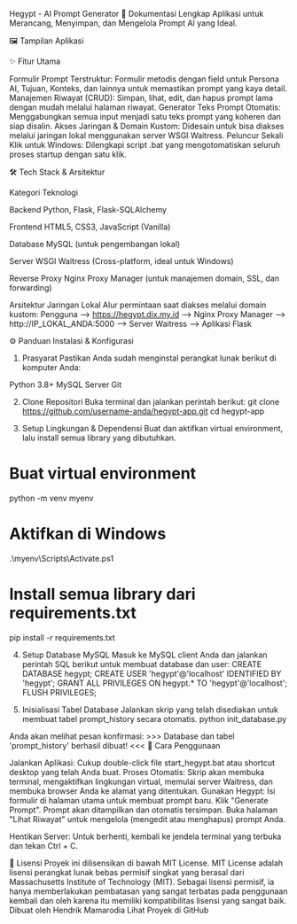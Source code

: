 Hegypt - AI Prompt Generator 🚀
Dokumentasi Lengkap Aplikasi untuk Merancang, Menyimpan, dan Mengelola Prompt AI yang Ideal.

🖼️ Tampilan Aplikasi

✨ Fitur Utama

Formulir Prompt Terstruktur: Formulir metodis dengan field untuk Persona AI, Tujuan, Konteks, dan lainnya untuk memastikan prompt yang kaya detail.
Manajemen Riwayat (CRUD): Simpan, lihat, edit, dan hapus prompt lama dengan mudah melalui halaman riwayat.
Generator Teks Prompt Otomatis: Menggabungkan semua input menjadi satu teks prompt yang koheren dan siap disalin.
Akses Jaringan & Domain Kustom: Didesain untuk bisa diakses melalui jaringan lokal menggunakan server WSGI Waitress.
Peluncur Sekali Klik untuk Windows: Dilengkapi script .bat yang mengotomatiskan seluruh proses startup dengan satu klik.

🛠️ Tech Stack & Arsitektur



Kategori
Teknologi



Backend
Python, Flask, Flask-SQLAlchemy


Frontend
HTML5, CSS3, JavaScript (Vanilla)


Database
MySQL (untuk pengembangan lokal)


Server WSGI
Waitress (Cross-platform, ideal untuk Windows)


Reverse Proxy
Nginx Proxy Manager (untuk manajemen domain, SSL, dan forwarding)


Arsitektur Jaringan Lokal
Alur permintaan saat diakses melalui domain kustom:
Pengguna --> https://hegypt.dix.my.id --> Nginx Proxy Manager --> http://IP_LOKAL_ANDA:5000 --> Server Waitress --> Aplikasi Flask

⚙️ Panduan Instalasi & Konfigurasi
1. Prasyarat
Pastikan Anda sudah menginstal perangkat lunak berikut di komputer Anda:

Python 3.8+
MySQL Server
Git

2. Clone Repositori
Buka terminal dan jalankan perintah berikut:
git clone https://github.com/username-anda/hegypt-app.git
cd hegypt-app

3. Setup Lingkungan & Dependensi
Buat dan aktifkan virtual environment, lalu install semua library yang dibutuhkan.
# Buat virtual environment
python -m venv myenv

# Aktifkan di Windows
.\myenv\Scripts\Activate.ps1

# Install semua library dari requirements.txt
pip install -r requirements.txt

4. Setup Database MySQL
Masuk ke MySQL client Anda dan jalankan perintah SQL berikut untuk membuat database dan user:
CREATE DATABASE hegypt;
CREATE USER 'hegypt'@'localhost' IDENTIFIED BY 'hegypt';
GRANT ALL PRIVILEGES ON hegypt.* TO 'hegypt'@'localhost';
FLUSH PRIVILEGES;

5. Inisialisasi Tabel Database
Jalankan skrip yang telah disediakan untuk membuat tabel prompt_history secara otomatis.
python init_database.py

Anda akan melihat pesan konfirmasi: >>> Database dan tabel 'prompt_history' berhasil dibuat! <<<
🚀 Cara Penggunaan

Jalankan Aplikasi: Cukup double-click file start_hegypt.bat atau shortcut desktop yang telah Anda buat.
Proses Otomatis: Skrip akan membuka terminal, mengaktifkan lingkungan virtual, memulai server Waitress, dan membuka browser Anda ke alamat yang ditentukan.
Gunakan Hegypt:
Isi formulir di halaman utama untuk membuat prompt baru.
Klik "Generate Prompt". Prompt akan ditampilkan dan otomatis tersimpan.
Buka halaman "Lihat Riwayat" untuk mengelola (mengedit atau menghapus) prompt Anda.


Hentikan Server: Untuk berhenti, kembali ke jendela terminal yang terbuka dan tekan Ctrl + C.

📜 Lisensi
Proyek ini dilisensikan di bawah MIT License.
MIT License adalah lisensi perangkat lunak bebas permisif singkat yang berasal dari Massachusetts Institute of Technology (MIT). Sebagai lisensi permisif, ia hanya memberlakukan pembatasan yang sangat terbatas pada penggunaan kembali dan oleh karena itu memiliki kompatibilitas lisensi yang sangat baik.
Dibuat oleh
Hendrik Mamarodia
Lihat Proyek di GitHub
